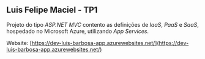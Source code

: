 ## Luis Felipe Maciel - TP1

Projeto do tipo *ASP.NET MVC* contento as definições de *IaaS*, *PaaS* e *SaaS*, hospedado no Microsoft Azure, utilizando *App Services*.

Website: 
[https://dev-luis-barbosa-app.azurewebsites.net/](https://dev-luis-barbosa-app.azurewebsites.net/)
